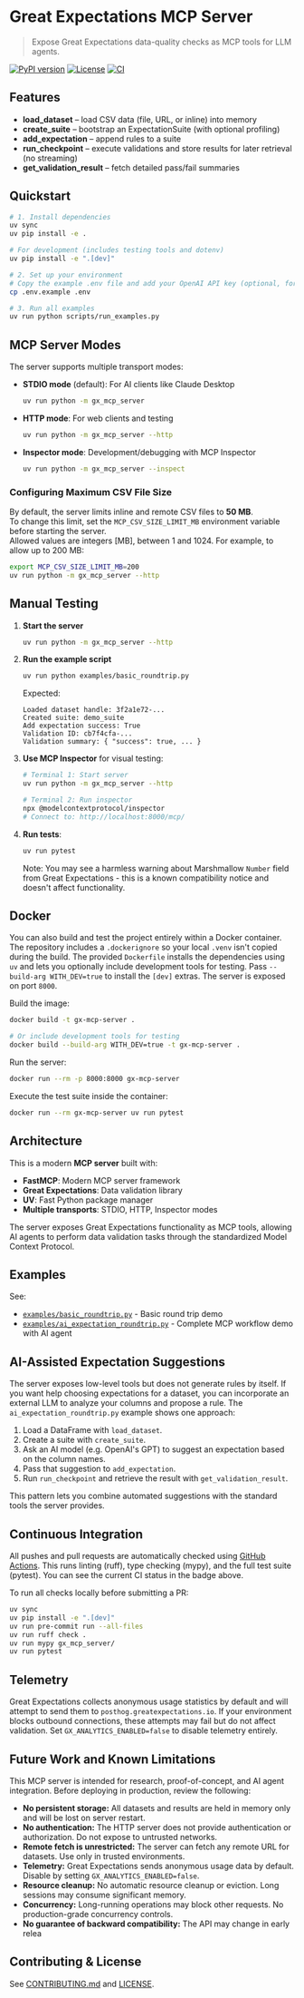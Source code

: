 # Great Expectations MCP Server

> Expose Great Expectations data-quality checks as MCP tools for LLM agents.

[![PyPI version](https://img.shields.io/pypi/v/gx-mcp-server)](https://pypi.org/project/gx-mcp-server)
[![License](https://img.shields.io/github/license/davidf9999/gx-mcp-server)](LICENSE)
[![CI](https://github.com/davidf9999/gx-mcp-server/actions/workflows/ci.yaml/badge.svg)](https://github.com/davidf9999/gx-mcp-server/actions/workflows/ci.yaml)

## Features

- **load_dataset** – load CSV data (file, URL, or inline) into memory  
- **create_suite** – bootstrap an ExpectationSuite (with optional profiling)  
- **add_expectation** – append rules to a suite  
- **run_checkpoint** – execute validations and store results for later retrieval (no streaming)
- **get_validation_result** – fetch detailed pass/fail summaries  


## Quickstart

```bash
# 1. Install dependencies
uv sync
uv pip install -e .

# For development (includes testing tools and dotenv)
uv pip install -e ".[dev]"

# 2. Set up your environment
# Copy the example .env file and add your OpenAI API key (optional, for the AI example)
cp .env.example .env

# 3. Run all examples
uv run python scripts/run_examples.py
```

## MCP Server Modes

The server supports multiple transport modes:

- **STDIO mode** (default): For AI clients like Claude Desktop
  ```bash
  uv run python -m gx_mcp_server
  ```

- **HTTP mode**: For web clients and testing
  ```bash
  uv run python -m gx_mcp_server --http
  ```

- **Inspector mode**: Development/debugging with MCP Inspector
  ```bash
  uv run python -m gx_mcp_server --inspect
  ```

### Configuring Maximum CSV File Size

By default, the server limits inline and remote CSV files to **50 MB**.  
To change this limit, set the `MCP_CSV_SIZE_LIMIT_MB` environment variable before starting the server.  
Allowed values are integers [MB], between 1 and 1024.
For example, to allow up to 200 MB:

```bash
export MCP_CSV_SIZE_LIMIT_MB=200
uv run python -m gx_mcp_server --http
```

## Manual Testing

1. **Start the server**
   ```bash
   uv run python -m gx_mcp_server --http
   ```

2. **Run the example script**
   ```bash
   uv run python examples/basic_roundtrip.py
   ```

   Expected:
   ```
   Loaded dataset handle: 3f2a1e72-...
   Created suite: demo_suite
   Add expectation success: True
   Validation ID: cb7f4cfa-...
   Validation summary: { "success": true, ... }
   ```

3. **Use MCP Inspector** for visual testing:
   ```bash
   # Terminal 1: Start server
   uv run python -m gx_mcp_server --http
   
   # Terminal 2: Run inspector
   npx @modelcontextprotocol/inspector
   # Connect to: http://localhost:8000/mcp/
   ```

4. **Run tests**:
   ```bash
   uv run pytest
   ```

   Note: You may see a harmless warning about Marshmallow `Number` field from Great Expectations - this is a known compatibility notice and doesn't affect functionality.

## Docker

You can also build and test the project entirely within a Docker container. The repository includes a `.dockerignore` so your local `.venv` isn't copied during the build. The provided `Dockerfile` installs the dependencies using `uv` and lets you optionally include development tools for testing. Pass `--build-arg WITH_DEV=true` to install the `[dev]` extras. The server is exposed on port `8000`.

Build the image:

```bash
docker build -t gx-mcp-server .

# Or include development tools for testing
docker build --build-arg WITH_DEV=true -t gx-mcp-server .
```

Run the server:

```bash
docker run --rm -p 8000:8000 gx-mcp-server
```

Execute the test suite inside the container:

```bash
docker run --rm gx-mcp-server uv run pytest
```

## Architecture

This is a modern **MCP server** built with:

- **FastMCP**: Modern MCP server framework
- **Great Expectations**: Data validation library  
- **UV**: Fast Python package manager
- **Multiple transports**: STDIO, HTTP, Inspector modes

The server exposes Great Expectations functionality as MCP tools, allowing AI agents to perform data validation tasks through the standardized Model Context Protocol.

## Examples

See:
- [`examples/basic_roundtrip.py`](examples/basic_roundtrip.py) - Basic round trip demo
- [`examples/ai_expectation_roundtrip.py`](examples/ai_expectation_roundtrip.py) - Complete MCP workflow demo with AI agent

## AI-Assisted Expectation Suggestions

The server exposes low-level tools but does not generate rules by itself. If you
want help choosing expectations for a dataset, you can incorporate an external
LLM to analyze your columns and propose a rule. The
`ai_expectation_roundtrip.py` example shows one approach:

1. Load a DataFrame with `load_dataset`.
2. Create a suite with `create_suite`.
3. Ask an AI model (e.g. OpenAI's GPT) to suggest an expectation based on the
   column names.
4. Pass that suggestion to `add_expectation`.
5. Run `run_checkpoint` and retrieve the result with `get_validation_result`.

This pattern lets you combine automated suggestions with the standard tools the
server provides.

## Continuous Integration

All pushes and pull requests are automatically checked using [GitHub Actions](https://github.com/davidf9999/gx-mcp-server/actions).
This runs linting (ruff), type checking (mypy), and the full test suite (pytest).
You can see the current CI status in the badge above.

To run all checks locally before submitting a PR:

```bash
uv sync
uv pip install -e ".[dev]"
uv run pre-commit run --all-files
uv run ruff check .
uv run mypy gx_mcp_server/
uv run pytest
```

## Telemetry

Great Expectations collects anonymous usage statistics by default and will attempt to send them to `posthog.greatexpectations.io`. If your environment blocks outbound connections, these attempts may fail but do not affect validation. Set `GX_ANALYTICS_ENABLED=false` to disable telemetry entirely.


## Future Work and Known Limitations

This MCP server is intended for research, proof-of-concept, and AI agent integration. Before deploying in production, review the following:

- **No persistent storage:** All datasets and results are held in memory only and will be lost on server restart.
- **No authentication:** The HTTP server does not provide authentication or authorization. Do not expose to untrusted networks.
- **Remote fetch is unrestricted:** The server can fetch any remote URL for datasets. Use only in trusted environments.
- **Telemetry:** Great Expectations sends anonymous usage data by default. Disable by setting `GX_ANALYTICS_ENABLED=false`.
- **Resource cleanup:** No automatic resource cleanup or eviction. Long sessions may consume significant memory.
- **Concurrency:** Long-running operations may block other requests. No production-grade concurrency controls.
- **No guarantee of backward compatibility:** The API may change in early relea

## Contributing & License

See [CONTRIBUTING.md](CONTRIBUTING.md) and [LICENSE](LICENSE).